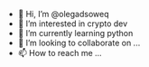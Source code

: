 - 👋 Hi, I’m @olegadsoweq
- 👀 I’m interested in crypto dev
- 🌱 I’m currently learning python
- 💞️ I’m looking to collaborate on ...
- 📫 How to reach me ...

<!---
olegadsoweq/olegadsoweq is a ✨ special ✨ repository because its `README.md` (this file) appears on your GitHub profile.
You can click the Preview link to take a look at your changes.
--->
